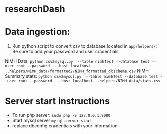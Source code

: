# researchDash


# Data ingestion:
1) Run python script to convert csv to database located in `app/helpers/`:
Be sure to add your password and user cradentials

NIMH Data:
`python csv2mysql.py  --table nimhTest --database test --user root --password  --host localhost ..helpers/NIMH_data/formatted2/NIMH_formatted_dbschema.csv`
NIMH Summary stats:
`python csv2mysql.py  --table nimhTest --database test --user root --password  --host localhost ..helpers/NIMH_data/stats.csv`

# Server start instructions
- To run php server: `sudo php -S 127.0.0.1:8080`
- Start mysql server `mysql.server start`
- replace dbconfig cradentials with your information